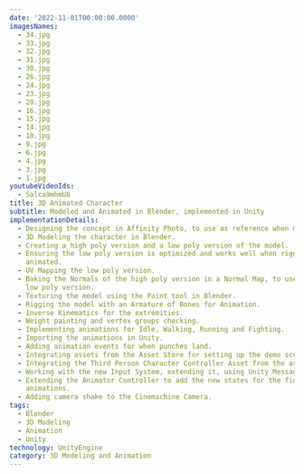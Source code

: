 ```yaml
---
date: '2022-11-01T00:00:00.0000'
imagesNames:
  - 34.jpg
  - 33.jpg
  - 32.jpg
  - 31.jpg
  - 30.jpg
  - 26.jpg
  - 24.jpg
  - 23.jpg
  - 20.jpg
  - 16.jpg
  - 15.jpg
  - 14.jpg
  - 10.jpg
  - 9.jpg
  - 6.jpg
  - 4.jpg
  - 3.jpg
  - 1.jpg
youtubeVideoIds:
  - Salca9mhmU8
title: 3D Animated Character
subtitle: Modeled and Animated in Blender, implemented in Unity
implementationDetails:
  - Designing the concept in Affinity Photo, to use as reference when modeling.
  - 3D Modeling the character in Blender.
  - Creating a high poly version and a low poly version of the model.
  - Ensuring the low poly version is optimized and works well when rigged and
    animated.
  - UV Mapping the low poly version.
  - Baking the Normals of the high poly version in a Normal Map, to use in the
    low poly version.
  - Texturing the model using the Paint tool in Blender.
  - Rigging the model with an Armature of Bones for Animation.
  - Inverse Kinematics for the extremities.
  - Weight painting and vertex groups checking.
  - Implementing animations for Idle, Walking, Running and Fighting.
  - Importing the animations in Unity.
  - Adding animation events for when punches land.
  - Integrating assets from the Asset Store for setting up the demo scene.
  - Integrating the Third Person Character Controller Asset from the asset store.
  - Working with the new Input System, extending it, using Unity Messages.
  - Extending the Animator Controller to add the new states for the fight
    animations.
  - Adding camera shake to the Cinemachine Camera.
tags:
  - Blender
  - 3D Modeling
  - Animation
  - Unity
technology: UnityEngine
category: 3D Modeling and Animation
---
```

